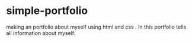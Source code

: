 # simple-portfolio
making an portfolio about myself  using html and css . In this portfolio tells all information about myself.
